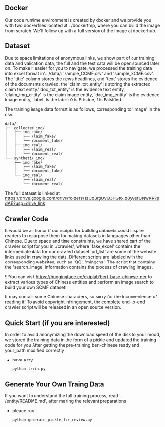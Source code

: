 ## Docker
Our code runtime environment is created by docker and we provide you with two dockerfiles located at . /dockertmp, where you can build the image from scratch. 
We'll follow up with a full version of the image at dockerhub.

## Dataset
Due to space limitations of anonymous links, we show part of our training data and validation data, the full and the test data will be open sourced later on.
To make it easier for you to navigate, we processed the training data into excel format in'.. /data/: 'sample_CCMF.csv' and 'sample_SCMF.csv'. The 'title' column stores the news headlines, and 'text' stores the evidence of the documents crawled, the 'claim_txt_entity' is storing the extracted claim text entity.' doc_txt_entity' is the evidence text entity, 'claim_img_entity' is the claim image entity, 'doc_img_entity' is the evidence image entity, 'label' is the label: 0 is Pristine, 1 is Falsified

The training image data format is as follows, corresponding to 'image' in the csv.
```
data/
├── collected_img/
│   ├── img_fake/
│   │   ├── claim_fake/
│   │   └── document_fake/
│   ├── img_real/
│   │   ├── claim_real/
│   │   └── document_real/
└── synthetic_img/
    ├── img_fake/
    │   ├── claim_fake/
    │   └── document_fake/
    └── img_real/
        ├── claim_real/
        └── document_real/
```

The full dataset is linked at https://drive.google.com/drive/folders/1zCd3rgUvQ3i1Gt6_d8yvefUNwKR7sdAE?usp=drive_link

## Crawler Code
It would be an honor if our scripts for building datasets could inspire readers to repurpose them for making datasets in languages other than Chinese. Due to space and time constraints, we have shared part of the crawler script for you in ./crawler/, where 'fake_excel' contains the intermediate data for our crawled dataset.'url_list' are some of the website links used in crawling the data. Different scripts are labeled with the corresponding websites, such as 'QQ', 'mingcha'. 
The script that contains the 'search_image' information contains the process of crawling images.

!!!You can visit https://huggingface.co/ckiplab/bert-base-chinese-ner to extract various types of Chinese entities and perform an image search to build your own SCMF dataset!

It may contain some Chinese characters, so sorry for the inconvenience of reading it!
To avoid copyright infringement, the complete end-to-end crawler script will be released in an open source version.

## Quick Start (if you are interested)
In order to avoid anonymizing the download speed of the disk to your mood, we stored the training data in the form of a pickle and updated the training code for you
After getting the pre-training bert-chinese ready and your_path modified correctly
- have a try
    ```
    python train.py
    ```

## Generate Your Own Traing Data
If you want to understand the full training process, read '.. /entity/README.md', after making the relevant preparations
- pleace run
    ```
    python generate_pickle_for_review.py
    ```
